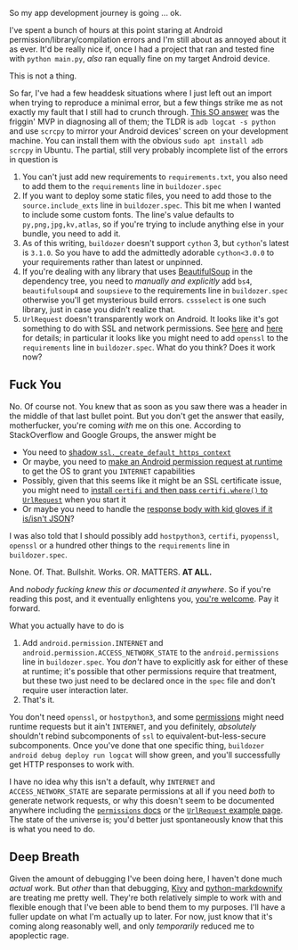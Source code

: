 So my app development journey is going ... ok.

I've spent a bunch of hours at this point staring at Android permission/library/compilation errors and I'm still about as annoyed about it as ever. It'd be really nice if, once I had a project that ran and tested fine with `python main.py`, _also_ ran equally fine on my target Android device.

This is not a thing.

So far, I've had a few headdesk situations where I just left out an import when trying to reproduce a minimal error, but a few things strike me as not exactly my fault that I still had to crunch through. [This SO answer](https://stackoverflow.com/a/70552433/190887) was the friggin' MVP in diagnosing all of them; the TLDR is `adb logcat -s python` and use `scrcpy` to mirror your Android devices' screen on your development machine. You can install them with the obvious `sudo apt install adb scrcpy` in Ubuntu. The partial, still very probably incomplete list of the errors in question is

1. You can't just add new requirements to `requirements.txt`, you also need to add them to the `requirements` line in `buildozer.spec`
2. If you want to deploy some static files, you need to add those to the `source.include_exts` line in `buildozer.spec`. This bit me when I wanted to include some custom fonts. The line's value defaults to `py,png,jpg,kv,atlas`, so if you're trying to include anything else in your bundle, you need to add it.
3. As of this writing, `buildozer` doesn't support `cython` 3, but `cython`'s latest is `3.1.0`. So you have to add the admittedly adorable `cython<3.0.0` to your requirements rather than latest or unpinned.
4. If you're dealing with any library that uses [BeautifulSoup](https://pypi.org/project/beautifulsoup4/) in the dependency tree, you need to _manually and explicitly_ add `bs4`, `beautifulsoup4` and `soupsieve` to the requirements line in `buildozer.spec` otherwise you'll get mysterious build errors. `cssselect` is one such library, just in case you didn't realize that.
5. `UrlRequest` doesn't transparently work on Android. It looks like it's got something to do with SSL and network permissions. See [here](https://stackoverflow.com/questions/59145035/android-app-built-using-kivy-fail-to-access-internet) and [here](https://github.com/Petar-Luketina/Firebase-Sample/blob/master/buildozer.spec) for details; in particular it looks like you might need to add `openssl` to the `requirements` line in `buildozer.spec`. What do you think? Does it work now?

## Fuck You

No. Of course not. You knew that as soon as you saw there was a header in the middle of that last bullet point. But you don't get the answer that easily, motherfucker, you're coming _with_ me on this one. According to StackOverflow and Google Groups, the answer might be

- You need to [shadow `ssl._create_default_https_context`](https://stackoverflow.com/a/69532202/190887)
- Or maybe, you need to [make an Android permission request at runtime](https://stackoverflow.com/a/77482630/190887) to get the OS to grant you `INTERNET` capabilities
- Possibly, given that this seems like it might be an SSL certificate issue, you might need to [install `certifi` and then pass `certifi.where()` to `UrlRequest`](https://stackoverflow.com/a/58165533/190887) when you start it
- Or maybe you need to handle the [response body with kid gloves if it is/isn't JSON](https://groups.google.com/g/kivy-users/c/M0wHNwy0auQ)?

I was also told that I should possibly add `hostpython3`, `certifi`, `pyopenssl`, `openssl` or a hundred other things to the `requirements` line in `buildozer.spec`.

None. Of. That. Bullshit. Works. OR. MATTERS. **AT ALL.**

And _nobody fucking knew this or documented it anywhere_. So if you're reading this post, and it eventually enlightens you, [you're welcome](https://stackoverflow.com/a/77485315/190887). Pay it forward.

What you actually have to do is

1. Add `android.permission.INTERNET` and `android.permission.ACCESS_NETWORK_STATE` to the `android.permissions` line in `buildozer.spec`. You _don't_ have to explicitly ask for either of these at runtime; it's possible that other permissions require that treatment, but these two just need to be declared once in the `spec` file and don't require user interaction later.
2. That's it.

You don't need `openssl`, or `hostpython3`, and some [permissions](https://python-for-android.readthedocs.io/en/latest/apis/#runtime-permissions) might need runtime requests but it ain't `INTERNET`, and you definitely, _absolutely_ shouldn't rebind subcomponents of `ssl` to equivalent-but-less-secure subcomponents. Once you've done that one specific thing, `buildozer android debug deploy run logcat` will show green, and you'll successfully get HTTP responses to work with.

I have no idea why this isn't a default, why `INTERNET` and `ACCESS_NETWORK_STATE` are separate permissions at all if you need _both_ to generate network requests, or why this doesn't seem to be documented anywhere including the [`permissions` docs](https://python-for-android.readthedocs.io/en/latest/apis/#runtime-permissions) or the [`UrlRequest` example page](https://kivy.org/doc/stable/api-kivy.network.urlrequest.html). The state of the universe is; you'd better just spontaneously know that this is what you need to do.

## Deep Breath

Given the amount of debugging I've been doing here, I haven't done much _actual_ work. But _other_ than that debugging, [Kivy](https://kivy.org/) and [python-markdownify](https://github.com/matthewwithanm/python-markdownify/) are treating me pretty well. They're both relatively simple to work with and flexible enough that I've been able to bend them to my purposes. I'll have a fuller update on what I'm actually up to later. For now, just know that it's coming along reasonably well, and only _temporarily_ reduced me to apoplectic rage.
